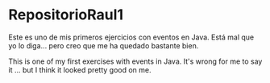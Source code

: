 # RepositorioRaul1

Este es uno de mis primeros ejercicios con eventos en Java. Está mal que yo lo diga... pero creo que me ha quedado bastante bien.


This is one of my first exercises with events in Java. It's wrong for me to say it ... but I think it looked pretty good on me.

